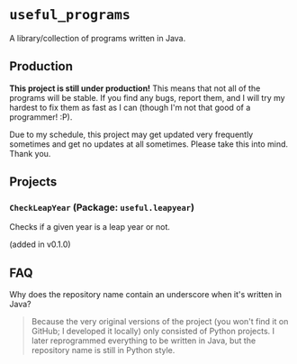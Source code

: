 # `useful_programs`

A library/collection of programs written in Java.

## Production

**This project is still under production!** This means that not all of the programs will be stable. If you find any bugs, report them, and I will try my hardest to fix them as fast as I can (though I'm not that good of a programmer! :P).

Due to my schedule, this project may get updated very frequently sometimes and get no updates at all sometimes. Please take this into mind. Thank you.

## Projects

### `CheckLeapYear` (Package: `useful.leapyear`)

Checks if a given year is a leap year or not.

(added in v0.1.0)

## FAQ

Why does the repository name contain an underscore when it's written in Java?

> Because the very original versions of the project (you won't find it on GitHub; I developed it locally) only consisted of Python projects. I later reprogrammed everything to be written in Java, but the repository name is still in Python style.

